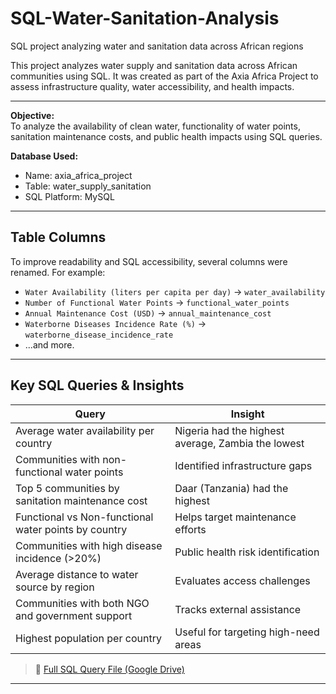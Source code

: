 # SQL-Water-Sanitation-Analysis
SQL project analyzing water and sanitation data across African regions

This project analyzes water supply and sanitation data across African communities using SQL. It was created as part of the Axia Africa Project to assess infrastructure quality, water accessibility, and health impacts.

---
**Objective:**  
To analyze the availability of clean water, functionality of water points, sanitation maintenance costs, and public health impacts using SQL queries.

**Database Used:**  
- Name: axia_africa_project
- Table: water_supply_sanitation
- SQL Platform: MySQL

---

## Table Columns

To improve readability and SQL accessibility, several columns were renamed. For example:
- `Water Availability (liters per capita per day)` → `water_availability`
- `Number of Functional Water Points` → `functional_water_points`
- `Annual Maintenance Cost (USD)` → `annual_maintenance_cost`
- `Waterborne Diseases Incidence Rate (%)` → `waterborne_disease_incidence_rate`
- ...and more.

---

## Key SQL Queries & Insights

| Query | Insight |
|-------|--------|
| Average water availability per country | Nigeria had the highest average, Zambia the lowest |
| Communities with non-functional water points | Identified infrastructure gaps |
| Top 5 communities by sanitation maintenance cost | Daar (Tanzania) had the highest |
| Functional vs Non-functional water points by country | Helps target maintenance efforts |
| Communities with high disease incidence (>20%) | Public health risk identification |
| Average distance to water source by region | Evaluates access challenges |
| Communities with both NGO and government support | Tracks external assistance |
| Highest population per country | Useful for targeting high-need areas |

> 📎 [Full SQL Query File (Google Drive)](https://drive.google.com/file/d/1b-u906Iy_4gW-qyRlBvsG1d6KLnsbaU3/view?usp=sharing)

---


